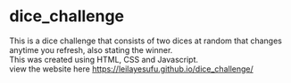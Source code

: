 # dice_challenge
This is a dice challenge that consists of two dices at random that changes anytime you refresh, also stating the winner.
<br>
This was created using HTML, CSS and Javascript.
<br>
view the website here https://leilayesufu.github.io/dice_challenge/
